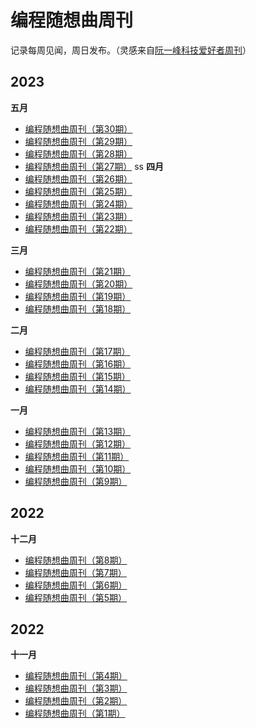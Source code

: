 # 编程随想曲周刊
记录每周见闻，周日发布。（灵感来自[阮一峰科技爱好者周刊](https://github.com/ruanyf/weekly)）

## 2023
**五月**
- [编程随想曲周刊（第30期）](docs/weekly-30.md)
- [编程随想曲周刊（第29期）](docs/weekly-29.md)
- [编程随想曲周刊（第28期）](docs/weekly-28.md)
- [编程随想曲周刊（第27期）](docs/weekly-27.md)
ss
**四月**
- [编程随想曲周刊（第26期）](docs/weekly-26.md)
- [编程随想曲周刊（第25期）](docs/weekly-25.md)
- [编程随想曲周刊（第24期）](docs/weekly-24.md)
- [编程随想曲周刊（第23期）](docs/weekly-23.md)
- [编程随想曲周刊（第22期）](docs/weekly-22.md)

**三月**
- [编程随想曲周刊（第21期）](docs/weekly-21.md)
- [编程随想曲周刊（第20期）](docs/weekly-20.md)
- [编程随想曲周刊（第19期）](docs/weekly-19.md)
- [编程随想曲周刊（第18期）](docs/weekly-18.md)

**二月**
- [编程随想曲周刊（第17期）](docs/weekly-17.md)
- [编程随想曲周刊（第16期）](docs/weekly-16.md)
- [编程随想曲周刊（第15期）](docs/weekly-15.md)
- [编程随想曲周刊（第14期）](docs/weekly-14.md)

**一月**
- [编程随想曲周刊（第13期）](docs/weekly-13.md)
- [编程随想曲周刊（第12期）](docs/weekly-12.md)
- [编程随想曲周刊（第11期）](docs/weekly-11.md)
- [编程随想曲周刊（第10期）](docs/weekly-10.md)
- [编程随想曲周刊（第9期）](docs/weekly-9.md)

## 2022
**十二月**
- [编程随想曲周刊（第8期）](docs/weekly-8.md)
- [编程随想曲周刊（第7期）](docs/weekly-7.md)
- [编程随想曲周刊（第6期）](docs/weekly-6.md)
- [编程随想曲周刊（第5期）](docs/weekly-5.md)

## 2022
**十一月**
- [编程随想曲周刊（第4期）](docs/weekly-4.md)
- [编程随想曲周刊（第3期）](docs/weekly-3.md)
- [编程随想曲周刊（第2期）](docs/weekly-2.md)
- [编程随想曲周刊（第1期）](docs/weekly-1.md)